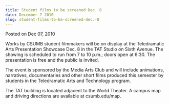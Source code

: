 ```yaml
---
title: Student films to be screened Dec. 8
date: December 7 2010
slug: student-films-to-be-screened-dec.-8
---
```


 
<span class="date">Posted on Dec 07, 2010 </span>
<p>
  Works by CSUMB student filmmakers will be on display at the Teledramatic Arts
  Presentation Showcase Dec. 8 in the TAT Studio on Sixth Avenue. The showing is
  scheduled to run from 7 to 10 p.m.; doors open at 6:30. The presentation is
  free and the public is invited.
</p>
<p>
  The event is sponsored by the Media Arts Club and will include animations,
  narratives, documentaries and other short films produced this semester by
  students in the Teledramatic Arts and Technology program.
</p>
<p>
  The TAT building is located adjacent to the World Theater. A campus map and
  driving directions are available at csumb.edu/map.
</p>
 
